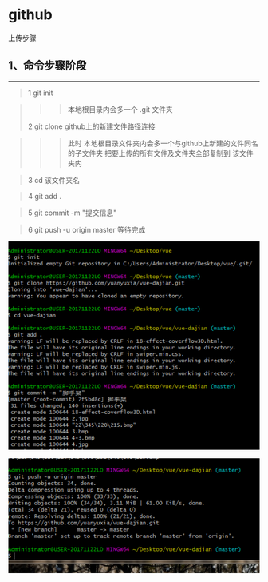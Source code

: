 # github
上传步骤
## 1、命令步骤阶段
 * * * 
 
 > 1 git init

  >>> 本地根目录内会多一个 .git 文件夹
  >
 > 2 git clone github上的新建文件路径连接 

  >>>此时 本地根目录文件夹内会多一个与github上新建的文件同名的子文件夹 把要上传的所有文件及文件夹全部复制到 该文件夹内

 > 3 cd 该文件夹名
 	
>4 git add .

>5 git commit -m "提交信息"

>6 git push -u origin master  等待完成
 
![](./01.bmp)

![](./02.bmp)
